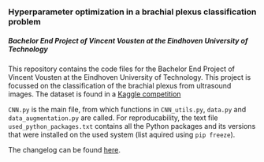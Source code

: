 ### Hyperparameter optimization in a brachial plexus classification problem 
##### _Bachelor End Project of Vincent Vousten at the Eindhoven University of Technology_
This repository contains the code files for the Bachelor End Project of Vincent Vousten at the Eindhoven University of Technology. This project is focussed on the classification of the brachial plexus from ultrasound images. The dataset is found in a [Kaggle competition](http://kaggle.com/c/ultrasound-nerve-segmentation/)

`CNN.py` is the main file, from which functions in `CNN_utils.py`, `data.py` and `data_augmentation.py` are called. For reproducability, the text file `used_python_packages.txt` contains all the Python packages and its versions that were installed on the used system (list aquired using `pip freeze`). 

The changelog can be found [here](changelog.md).

